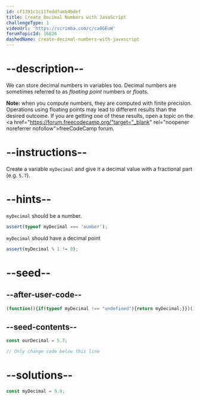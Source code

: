 ```yaml
---
id: cf1391c1c11feddfaeb4bdef
title: Create Decimal Numbers with JavaScript
challengeType: 1
videoUrl: 'https://scrimba.com/c/ca8GEuW'
forumTopicId: 16826
dashedName: create-decimal-numbers-with-javascript
---
```


# --description--

We can store decimal numbers in variables too. Decimal numbers are sometimes referred to as <dfn>floating point</dfn> numbers or <dfn>floats</dfn>.

**Note:** when you compute numbers, they are computed with finite precision. Operations using floating points may lead to different results than the desired outcome. If you are getting one of these results, open a topic on the <a href="https://forum.freecodecamp.org/"target="_blank" rel="noopener noreferrer nofollow">freeCodeCamp forum</a>.

# --instructions--

Create a variable `myDecimal` and give it a decimal value with a fractional part (e.g. `5.7`).

# --hints--

`myDecimal` should be a number.

```js
assert(typeof myDecimal === 'number');
```

`myDecimal` should have a decimal point

```js
assert(myDecimal % 1 != 0);
```

# --seed--

## --after-user-code--

```js
(function(){if(typeof myDecimal !== "undefined"){return myDecimal;}})();
```

## --seed-contents--

```js
const ourDecimal = 5.7;

// Only change code below this line

```

# --solutions--

```js
const myDecimal = 9.9;
```
